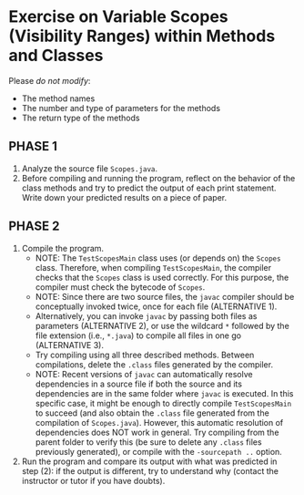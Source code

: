 # Exercise on Variable Scopes (Visibility Ranges) within Methods and Classes

Please *do not modify*:

* The method names
* The number and type of parameters for the methods
* The return type of the methods

## PHASE 1

1. Analyze the source file `Scopes.java`.
2. Before compiling and running the program, reflect on the behavior of the class methods and try to predict the output of each print statement. Write down your predicted results on a piece of paper.

## PHASE 2

1. Compile the program.
   * NOTE: The `TestScopesMain` class uses (or depends on) the `Scopes` class. 
     Therefore, when compiling `TestScopesMain`, the compiler checks that the `Scopes` class is used correctly.
     For this purpose, the compiler must check the bytecode of `Scopes`.
   * NOTE: Since there are two source files,
     the `javac` compiler should be conceptually invoked twice,
     once for each file (ALTERNATIVE 1).
   * Alternatively,
     you can invoke `javac` by passing both files as parameters (ALTERNATIVE 2),
     or use the wildcard `*` followed by the file extension (i.e., `*.java`) to compile all files in one go (ALTERNATIVE 3).
   * Try compiling using all three described methods.
     Between compilations, delete the `.class` files generated by the compiler.
   * NOTE: Recent versions of `javac` can automatically resolve dependencies in a source file if both the source and its dependencies are in the same folder where `javac` is executed.
     In this specific case, it might be enough to directly compile `TestScopesMain` to succeed (and also obtain the `.class` file generated from the compilation of `Scopes.java`). However, this automatic resolution of dependencies does NOT work in general. 
     Try compiling from the parent folder to verify this (be sure to delete any `.class` files previously generated), or compile with the `-sourcepath ..` option.
2. Run the program and compare its output with what was predicted in step (2):
   if the output is different, try to understand why (contact the instructor or tutor if you have doubts).

